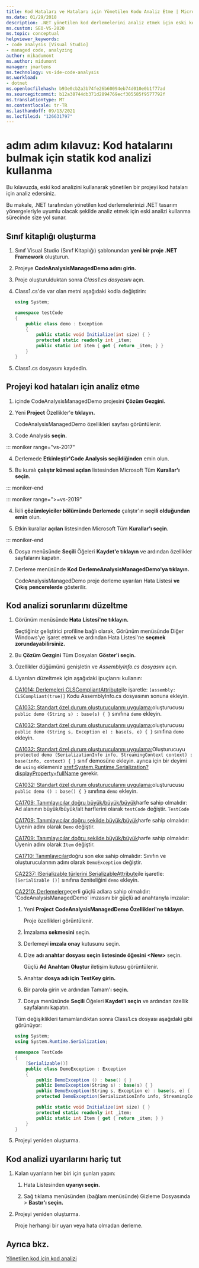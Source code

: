 ```yaml
---
title: Kod Hataları ve Hataları için Yönetilen Kodu Analiz Etme | Microsoft Docs
ms.date: 01/29/2018
description: .NET yönetilen kod derlemelerini analiz etmek için eski kod analizini kullanmayı öğrenin. Hataları denetleme ve .NET tasarım yönergeleriyle uyumluluk için bkz.
ms.custom: SEO-VS-2020
ms.topic: conceptual
helpviewer_keywords:
- code analysis [Visual Studio]
- managed code, analyzing
author: mikadumont
ms.author: midumont
manager: jmartens
ms.technology: vs-ide-code-analysis
ms.workload:
- dotnet
ms.openlocfilehash: b93e0cb2a3b74fe26b60094eb74d010e0b1f77ad
ms.sourcegitcommit: b12a38744db371d2894769ecf305585f9577792f
ms.translationtype: MT
ms.contentlocale: tr-TR
ms.lasthandoff: 09/13/2021
ms.locfileid: "126631797"
---
```

# <a name="walkthrough-use-static-code-analysis-to-find-code-defects"></a>adım adım kılavuz: Kod hatalarını bulmak için statik kod analizi kullanma

Bu kılavuzda, eski kod analizini kullanarak yönetilen bir projeyi kod hataları için analiz edersiniz.

Bu makale, .NET tarafından yönetilen kod derlemelerinizi .NET tasarım yönergeleriyle uyumlu olacak şekilde analiz etmek için eski analizi kullanma sürecinde size yol sunar.

## <a name="create-a-class-library"></a>Sınıf kitaplığı oluşturma

1. Sınıf Visual Studio (Sınıf Kitaplığı) şablonundan **yeni bir proje .NET Framework** oluşturun.

1. Projeye **CodeAnalysisManagedDemo adını girin.**

1. Proje oluşturulduktan sonra *Class1.cs dosyasını* açın.

1. Class1.cs'de var olan metni aşağıdaki kodla değiştirin:

   ```csharp
   using System;

   namespace testCode
   {
       public class demo : Exception
       {
           public static void Initialize(int size) { }
           protected static readonly int _item;
           public static int item { get { return _item; } }
       }
   }
   ```

1. Class1.cs dosyasını kaydedin.

## <a name="analyze-the-project-for-code-defects"></a>Projeyi kod hataları için analiz etme

1. içinde CodeAnalysisManagedDemo projesini **Çözüm Gezgini.**

2. Yeni **Project** Özellikler'e **tıklayın.**

   CodeAnalysisManagedDemo özellikleri sayfası görüntülenir.

3. Code Analysis **seçin.**

::: moniker range="vs-2017"

4. Derlemede **Etkinleştir'Code Analysis seçildiğinden** emin olun.

5. Bu kuralı **çalıştır kümesi açılan** listesinden Microsoft Tüm **Kurallar'ı seçin.**

::: moniker-end

::: moniker range=">=vs-2019"

4. İkili **çözümleyiciler bölümünde Derlemede** çalıştır'ın **seçili olduğundan emin** olun.

5. Etkin kurallar **açılan** listesinden Microsoft Tüm **Kurallar'ı seçin.**

::: moniker-end

6. Dosya menüsünde **Seçili** Öğeleri **Kaydet'e tıklayın** ve ardından özellikler sayfalarını kapatın.

7. Derleme menüsünde **Kod** **DerlemeAnalysisManagedDemo'ya tıklayın.**

    CodeAnalysisManagedDemo proje derleme uyarıları Hata Listesi **ve Çıkış** **pencerelerde** gösterilir.

## <a name="correct-the-code-analysis-issues"></a>Kod analizi sorunlarını düzeltme

1. Görünüm menüsünde **Hata** **Listesi'ne tıklayın.**

    Seçtiğiniz geliştirici profiline bağlı olarak, Görünüm menüsünde  Diğer Windows'ye işaret  etmek ve ardından Hata Listesi'ne **seçmek zorundayabilirsiniz.**

1. Bu **Çözüm Gezgini** Tüm Dosyaları **Göster'i seçin.**

1. Özellikler düğümünü genişletin ve *AssemblyInfo.cs dosyasını* açın.

1. Uyarıları düzeltmek için aşağıdaki ipuçlarını kullanın:

   [CA1014: Derlemeleri CLSCompliantAttribute](/dotnet/fundamentals/code-analysis/quality-rules/ca1014)ile işaretle: `[assembly: CLSCompliant(true)]` Kodu AssemblyInfo.cs dosyasının sonuna ekleyin.

   [CA1032: Standart özel durum oluşturucularını uygulama:](/dotnet/fundamentals/code-analysis/quality-rules/ca1032)oluşturucusu `public demo (String s) : base(s) { }` sınıfına `demo` ekleyin.

   [CA1032: Standart özel durum oluşturucularını uygulama:](/dotnet/fundamentals/code-analysis/quality-rules/ca1032)oluşturucusu `public demo (String s, Exception e) : base(s, e) { }` sınıfına `demo` ekleyin.

   [CA1032: Standart özel durum oluşturucularını uygulama:](/dotnet/fundamentals/code-analysis/quality-rules/ca1032)Oluşturucuyu `protected demo (SerializationInfo info, StreamingContext context) : base(info, context) { }` sınıf demosüne ekleyin. ayrıca için bir deyimi de `using` eklemeniz <xref:System.Runtime.Serialization?displayProperty=fullName> gerekir.

   [CA1032: Standart özel durum oluşturucularını uygulama:](/dotnet/fundamentals/code-analysis/quality-rules/ca1032)oluşturucusu `public demo () : base() { }` sınıfına `demo` ekleyin.

   [CA1709: Tanımlayıcılar doğru büyük/büyük/büyük](../code-quality/ca1709.md)harfe sahip olmalıdır: Ad alanının büyük/büyük/alt harflerini olarak `testCode` değiştir. `TestCode`

   [CA1709: Tanımlayıcılar doğru şekilde büyük/büyük](../code-quality/ca1709.md)harfe sahip olmalıdır: Üyenin adını olarak `Demo` değiştir.

   [CA1709: Tanımlayıcılar doğru şekilde büyük/büyük](../code-quality/ca1709.md)harfe sahip olmalıdır: Üyenin adını olarak `Item` değiştir.

   [CA1710: Tanımlayıcılar](/dotnet/fundamentals/code-analysis/quality-rules/ca1710)doğru son eke sahip olmalıdır: Sınıfın ve oluşturucularının adını olarak `DemoException` değiştir.

   [CA2237: ISerializable türlerini SerializableAttribute](/dotnet/fundamentals/code-analysis/quality-rules/ca2237)ile işaretle: `[Serializable ()]` sınıfına özniteliğini `demo` ekleyin.

   [CA2210: Derlemeler](../code-quality/ca2210.md)geçerli güçlü adlara sahip olmalıdır: 'CodeAnalysisManagedDemo' imzasını bir güçlü ad anahtarıyla imzalar:

   1. Yeni **Project** **CodeAnalysisManagedDemo Özellikleri'ne tıklayın.**

      Proje özellikleri görüntülenir.

   1. İmzalama **sekmesini** seçin.

   1. Derlemeyi **imzala onay** kutusunu seçin.

   1. Dize **adı anahtar dosyası seçin listesinde öğesini** **\<New>** seçin.

      Güçlü **Ad Anahtarı Oluştur** iletişim kutusu görüntülenir.

   1. Anahtar **dosya adı için** **TestKey girin.**

   1. Bir parola girin ve ardından Tamam'ı **seçin.**

   1. Dosya menüsünde **Seçili** Öğeleri **Kaydet'i seçin** ve ardından özellik sayfalarını kapatın.

   Tüm değişiklikleri tamamlandıktan sonra Class1.cs dosyası aşağıdaki gibi görünüyor:

   ```csharp
   using System;
   using System.Runtime.Serialization;

   namespace TestCode
   {
       [Serializable()]
       public class DemoException : Exception
       {
           public DemoException () : base() { }
           public DemoException(String s) : base(s) { }
           public DemoException(String s, Exception e) : base(s, e) { }
           protected DemoException(SerializationInfo info, StreamingContext context) : base(info, context) { }

           public static void Initialize(int size) { }
           protected static readonly int _item;
           public static int Item { get { return _item; } }
       }
   }
   ```

1. Projeyi yeniden oluşturma.

## <a name="exclude-code-analysis-warnings"></a>Kod analizi uyarılarını hariç tut

1. Kalan uyarıların her biri için şunları yapın:

    1. Hata Listesinden **uyarıyı seçin.**

    1. Sağ tıklama menüsünden (bağlam menüsünde) Gizleme Dosyasında   >  **Bastır'ı seçin.**

1. Projeyi yeniden oluşturma.

     Proje herhangi bir uyarı veya hata olmadan derleme.

## <a name="see-also"></a>Ayrıca bkz.

[Yönetilen kod için kod analizi](../code-quality/code-analysis-for-managed-code-overview.md)
